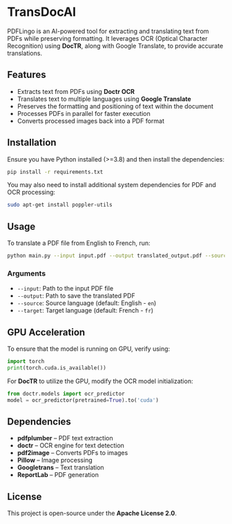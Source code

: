 # TransDocAI

PDFLingo is an AI-powered tool for extracting and translating text from PDFs while preserving formatting. It leverages OCR (Optical Character Recognition) using **DocTR**, along with Google Translate, to provide accurate translations.

## Features
- Extracts text from PDFs using **Doctr OCR**
- Translates text to multiple languages using **Google Translate**
- Preserves the formatting and positioning of text within the document
- Processes PDFs in parallel for faster execution
- Converts processed images back into a PDF format

## Installation

Ensure you have Python installed (>=3.8) and then install the dependencies:

```sh
pip install -r requirements.txt
```

You may also need to install additional system dependencies for PDF and OCR processing:

```sh
sudo apt-get install poppler-utils 
```

## Usage

To translate a PDF file from English to French, run:

```sh
python main.py --input input.pdf --output translated_output.pdf --source en --target fr
```

### Arguments
- `--input`: Path to the input PDF file
- `--output`: Path to save the translated PDF
- `--source`: Source language (default: English - `en`)
- `--target`: Target language (default: French - `fr`)

## GPU Acceleration
To ensure that the model is running on GPU, verify using:

```python
import torch
print(torch.cuda.is_available())
```

For **DocTR** to utilize the GPU, modify the OCR model initialization:

```python
from doctr.models import ocr_predictor
model = ocr_predictor(pretrained=True).to('cuda')
```

## Dependencies
- **pdfplumber** – PDF text extraction
- **doctr** – OCR engine for text detection
- **pdf2image** – Converts PDFs to images
- **Pillow** – Image processing
- **Googletrans** – Text translation
- **ReportLab** – PDF generation

## License
This project is open-source under the **Apache License 2.0**.

